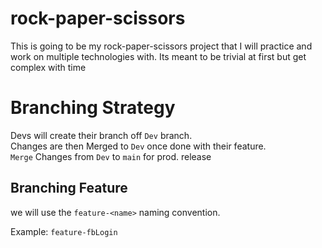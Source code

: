 # rock-paper-scissors
This is going to be my rock-paper-scissors project that I will practice and work on multiple technologies with. Its meant to be trivial at first but get complex with time 


# Branching Strategy
Devs will create their branch off ```Dev``` branch.\
Changes are then Merged to ```Dev``` once done with their feature.\
```Merge``` Changes from ```Dev``` to ```main``` for prod. release

## Branching Feature
we will use the ```feature-<name>``` naming convention.

Example: ```feature-fbLogin```